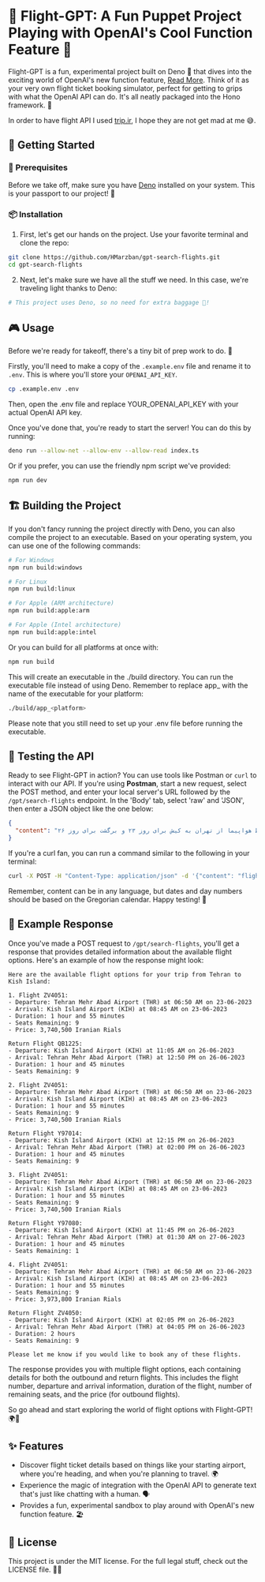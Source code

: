 # 🛫 Flight-GPT: A Fun Puppet Project Playing with OpenAI's Cool Function Feature 🤖

Flight-GPT is a fun, experimental project built on Deno 🦕 that dives into the
exciting world of OpenAI's new function feature,
[Read More](https://openai.com/blog/function-calling-and-other-api-updates).
Think of it as your very own flight ticket booking simulator, perfect for
getting to grips with what the OpenAI API can do. It's all neatly packaged into
the Hono framework. 🎁

In order to have flight API I used [trip.ir](https://www.trip.ir/), I hope they
are not get mad at me 😅.

## 🚀 Getting Started

### 🔧 Prerequisites

Before we take off, make sure you have [Deno](https://deno.land/) installed on
your system. This is your passport to our project! 🛂

### 📦 Installation

1. First, let's get our hands on the project. Use your favorite terminal and
   clone the repo:

```bash
git clone https://github.com/HMarzban/gpt-search-flights.git
cd gpt-search-flights
```

2. Next, let's make sure we have all the stuff we need. In this case, we're
   traveling light thanks to Deno:

```bash
# This project uses Deno, so no need for extra baggage 🧳!
```

## 🎮 Usage

Before we're ready for takeoff, there's a tiny bit of prep work to do. 🛫

Firstly, you'll need to make a copy of the `.example.env` file and rename it to
`.env`. This is where you'll store your `OPENAI_API_KEY`.

```bash
cp .example.env .env
```

Then, open the .env file and replace YOUR_OPENAI_API_KEY with your actual OpenAI
API key.

Once you've done that, you're ready to start the server! You can do this by
running:

```bash
deno run --allow-net --allow-env --allow-read index.ts
```

Or if you prefer, you can use the friendly npm script we've provided:

```bash
npm run dev
```

## 🏗 Building the Project

If you don't fancy running the project directly with Deno, you can also compile
the project to an executable. Based on your operating system, you can use one of
the following commands:

```bash
# For Windows
npm run build:windows

# For Linux
npm run build:linux

# For Apple (ARM architecture)
npm run build:apple:arm

# For Apple (Intel architecture)
npm run build:apple:intel
```

Or you can build for all platforms at once with:

```bash
npm run build
```

This will create an executable in the ./build directory. You can run the
executable file instead of using Deno. Remember to replace app_<platform> with
the name of the executable for your platform:

```bash
./build/app_<platform>
```

Please note that you still need to set up your .env file before running the
executable.

## 🎯 Testing the API

Ready to see Flight-GPT in action? You can use tools like Postman or `curl` to
interact with our API. If you're using **Postman**, start a new request, select
the POST method, and enter your local server's URL followed by the
`/gpt/search-flights` endpoint. In the 'Body' tab, select 'raw' and 'JSON', then
enter a JSON object like the one below:

```json
{
  "content": "بلیط هواپیما از تهران به کیش برای روز ۲۳ و برگشت برای روز ۲۶"
}
```

If you're a curl fan, you can run a command similar to the following in your
terminal:

```bash
curl -X POST -H "Content-Type: application/json" -d '{"content": "flight ticket from tehran to mashhad airport for 23 and return 26 of this month"}' http://localhost:<your_port>/gpt/search-flights
```

Remember, content can be in any language, but dates and day numbers should be
based on the Gregorian calendar. Happy testing! 🚀

## 🎁 Example Response

Once you've made a POST request to `/gpt/search-flights`, you'll get a response
that provides detailed information about the available flight options. Here's an
example of how the response might look:

```
Here are the available flight options for your trip from Tehran to Kish Island:

1. Flight ZV4051:
- Departure: Tehran Mehr Abad Airport (THR) at 06:50 AM on 23-06-2023
- Arrival: Kish Island Airport (KIH) at 08:45 AM on 23-06-2023
- Duration: 1 hour and 55 minutes
- Seats Remaining: 9
- Price: 3,740,500 Iranian Rials

Return Flight QB1225:
- Departure: Kish Island Airport (KIH) at 11:05 AM on 26-06-2023
- Arrival: Tehran Mehr Abad Airport (THR) at 12:50 PM on 26-06-2023
- Duration: 1 hour and 45 minutes
- Seats Remaining: 9

2. Flight ZV4051:
- Departure: Tehran Mehr Abad Airport (THR) at 06:50 AM on 23-06-2023
- Arrival: Kish Island Airport (KIH) at 08:45 AM on 23-06-2023
- Duration: 1 hour and 55 minutes
- Seats Remaining: 9
- Price: 3,740,500 Iranian Rials

Return Flight Y97014:
- Departure: Kish Island Airport (KIH) at 12:15 PM on 26-06-2023
- Arrival: Tehran Mehr Abad Airport (THR) at 02:00 PM on 26-06-2023
- Duration: 1 hour and 45 minutes
- Seats Remaining: 9

3. Flight ZV4051:
- Departure: Tehran Mehr Abad Airport (THR) at 06:50 AM on 23-06-2023
- Arrival: Kish Island Airport (KIH) at 08:45 AM on 23-06-2023
- Duration: 1 hour and 55 minutes
- Seats Remaining: 9
- Price: 3,740,500 Iranian Rials

Return Flight Y97080:
- Departure: Kish Island Airport (KIH) at 11:45 PM on 26-06-2023
- Arrival: Tehran Mehr Abad Airport (THR) at 01:30 AM on 27-06-2023
- Duration: 1 hour and 45 minutes
- Seats Remaining: 1

4. Flight ZV4051:
- Departure: Tehran Mehr Abad Airport (THR) at 06:50 AM on 23-06-2023
- Arrival: Kish Island Airport (KIH) at 08:45 AM on 23-06-2023
- Duration: 1 hour and 55 minutes
- Seats Remaining: 9
- Price: 3,973,800 Iranian Rials

Return Flight ZV4050:
- Departure: Kish Island Airport (KIH) at 02:05 PM on 26-06-2023
- Arrival: Tehran Mehr Abad Airport (THR) at 04:05 PM on 26-06-2023
- Duration: 2 hours
- Seats Remaining: 9

Please let me know if you would like to book any of these flights.
```

The response provides you with multiple flight options, each containing details
for both the outbound and return flights. This includes the flight number,
departure and arrival information, duration of the flight, number of remaining
seats, and the price (for outbound flights).

So go ahead and start exploring the world of flight options with Flight-GPT!
🌍🛫

## ✨ Features

- Discover flight ticket details based on things like your starting airport,
  where you're heading, and when you're planning to travel. 🌍
- Experience the magic of integration with the OpenAI API to generate text
  that's just like chatting with a human. 🗣
- Provides a fun, experimental sandbox to play around with OpenAI's new function
  feature. 🏖

## 📜 License

This project is under the MIT license. For the full legal stuff, check out the
LICENSE file. 🕵️‍♂️
